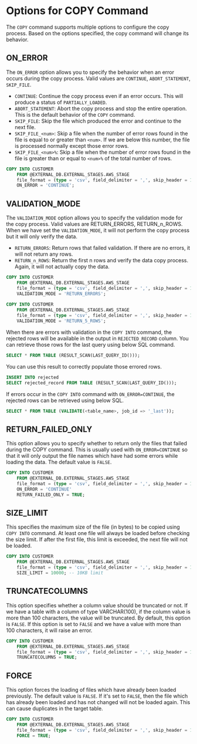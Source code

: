 # Options for COPY Command

The `COPY` command supports multiple options to configure the copy process. Based on the options specified, the copy 
command will change its behavior.

## ON_ERROR

The `ON_ERROR` option allows you to specify the behavior when an error occurs during the copy process. Valid values 
are `CONTINUE`, `ABORT_STATEMENT`, `SKIP_FILE`.

- `CONTINUE`: Continue the copy process even if an error occurs. This will produce a status of `PARTIALLY_LOADED`.
- `ABORT_STATEMENT`: Abort the copy process and stop the entire operation. This is the default behavior of the `COPY` 
  command.
- `SKIP_FILE`: Skip the file which produced the error and continue to the next file.
- `SKIP_FILE_<num>`: Skip a file when the number of error rows found in the file is equal to or greater than `<num>`.
  If we are below this number, the file is processed normally except those error rows.
- `SKIP_FILE_<num>%`: Skip a file when the number of error rows found in the file is greater than or equal to 
  `<num>%` of the total number of rows.

```sql
COPY INTO CUSTOMER
    FROM @EXTERNAL_DB.EXTERNAL_STAGES.AWS_STAGE
    file_format = (type = 'csv', field_delimiter = ',', skip_header = 1)
    ON_ERROR = 'CONTINUE';
```

## VALIDATION_MODE

The `VALIDATION_MODE` option allows you to specify the validation mode for the copy process. Valid values are 
RETURN_ERRORS, RETURN_n_ROWS. When we have set the `VALIDATION_MODE`, it will not perform the copy process but it 
will only verify the data.

- `RETURN_ERRORS`: Return rows that failed validation. If there are no errors, it will not return any rows.
- `RETURN_n_ROWS`: Return the first n rows and verify the data copy process. Again, it will not actually copy the data.

```sql
COPY INTO CUSTOMER
    FROM @EXTERNAL_DB.EXTERNAL_STAGES.AWS_STAGE
    file_format = (type = 'csv', field_delimiter = ',', skip_header = 1)
    VALIDATION_MODE = 'RETURN_ERRORS';
    
COPY INTO CUSTOMER
    FROM @EXTERNAL_DB.EXTERNAL_STAGES.AWS_STAGE
    file_format = (type = 'csv', field_delimiter = ',', skip_header = 1)
    VALIDATION_MODE = 'RETURN_5_ROWS';
```

When there are errors with validation in the `COPY INTO` command, the rejected rows will be available in the output in 
`REJECTED_RECORD` column. You can retrieve those rows for the last query using below SQL command.

```sql
SELECT * FROM TABLE (RESULT_SCAN(LAST_QUERY_ID()));
```

You can use this result to correctly populate those errored rows.

```sql
INSERT INTO rejected
SELECT rejected_record FROM TABLE (RESULT_SCAN(LAST_QUERY_ID()));
```

If errors occur in the `COPY INTO` command with `ON_ERROR=CONTINUE`, the rejected rows can be retrieved using below SQL.

```sql
SELECT * FROM TABLE (VALIDATE(<table_name>, job_id => '_last'));
```

## RETURN_FAILED_ONLY

This option allows you to specify whether to return only the files that failed during the COPY command. This is
usually used with `ON_ERROR=CONTINUE` so that it will only output the file names which have had some errors while
loading the data. The default value is `FALSE`.

```sql
COPY INTO CUSTOMER
    FROM @EXTERNAL_DB.EXTERNAL_STAGES.AWS_STAGE
    file_format = (type = 'csv', field_delimiter = ',', skip_header = 1)
    ON_ERROR = 'CONTINUE'
    RETURN_FAILED_ONLY = TRUE;
```

## SIZE_LIMIT

This specifies the maximum size of the file (in bytes) to be copied using `COPY INTO` command. At least one file will 
always be 
loaded before checking the size limit. If after the first file, this limit is exceeded, the next file will not be 
loaded.

```sql
COPY INTO CUSTOMER
    FROM @EXTERNAL_DB.EXTERNAL_STAGES.AWS_STAGE
    file_format = (type = 'csv', field_delimiter = ',', skip_header = 1)
    SIZE_LIMIT = 10000; -- 10KB limit
```

## TRUNCATECOLUMNS

This option specifies whether a column value should be truncated or not. If we have a table with a column of type 
VARCHAR(100), if the column value is more than 100 characters, the value will be truncated. By default, this option 
is `FALSE`. If this option is set to `FALSE` and we have a value with more than 100 characters, it will raise an 
error.

```sql
COPY INTO CUSTOMER
    FROM @EXTERNAL_DB.EXTERNAL_STAGES.AWS_STAGE
    file_format = (type = 'csv', field_delimiter = ',', skip_header = 1)
    TRUNCATECOLUMNS = TRUE;
```

## FORCE

This option forces the loading of files which have already been loaded previously. The default value is `FALSE`. If 
it's set to `FALSE`, then the file which has already been loaded and has not changed will not be loaded again. This 
can cause duplicates in the target table.

```sql
COPY INTO CUSTOMER
    FROM @EXTERNAL_DB.EXTERNAL_STAGES.AWS_STAGE
    file_format = (type = 'csv', field_delimiter = ',', skip_header = 1)
    FORCE = TRUE;
```

